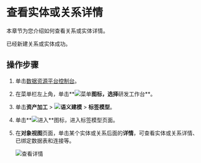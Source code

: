 # 查看实体或关系详情

本章节为您介绍如何查看关系或实体详情。

已经新建关系或实体成功。

## 操作步骤

1.  单击[数据资源平台控制台](https://dataq.console.aliyun.com)。

2.  在菜单栏左上角，单击**![菜单](https://static-aliyun-doc.oss-accelerate.aliyuncs.com/assets/img/zh-CN/6504337061/p188771.png)**图标，选择**研发工作台**。

3.  单击**资产加工** \> **![语义建模](https://static-aliyun-doc.oss-accelerate.aliyuncs.com/assets/img/zh-CN/1290330161/p208848.png)** \> **标签模型**。

4.  单击**![进入](https://static-aliyun-doc.oss-accelerate.aliyuncs.com/assets/img/zh-CN/6504337061/p188815.png)**图标，进入标签模型页面。

5.  在**对象视图**页面，单击某个实体或关系后面的**详情**，可查看实体或关系详情、已绑定数据表和连接等。

    ![查看详情](https://static-aliyun-doc.oss-accelerate.aliyuncs.com/assets/img/zh-CN/0710160161/p224074.png)


